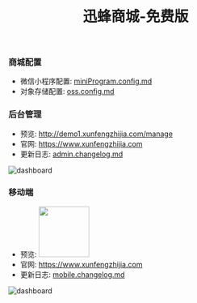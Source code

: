 


<h1 align="center">迅蜂商城-免费版</h1>

<div align="center">
    &nbsp;
</div>



### 商城配置
- 微信小程序配置: [miniProgram.config.md](./miniprogram.config.md)
- 对象存储配置: [oss.config.md](./oss.config.md)



### 后台管理
- 预览: http://demo1.xunfengzhijia.com/manage
- 官网: https://www.xunfengzhijia.com
- 更新日志: [admin.changelog.md](./admin.changelog.md)

![dashboard](https://xf-demo.oss-cn-chengdu.aliyuncs.com/xf-mall-free/admin.png)



### 移动端
- 预览: <img src="https://xf-demo.oss-cn-chengdu.aliyuncs.com/xf-mall-free/qrcode.jpg" width="100" />
- 官网: https://www.xunfengzhijia.com
- 更新日志: [mobile.changelog.md](./mobile.changelog.md)

![dashboard](https://xf-demo.oss-cn-chengdu.aliyuncs.com/xf-mall-free/mobile.png)


